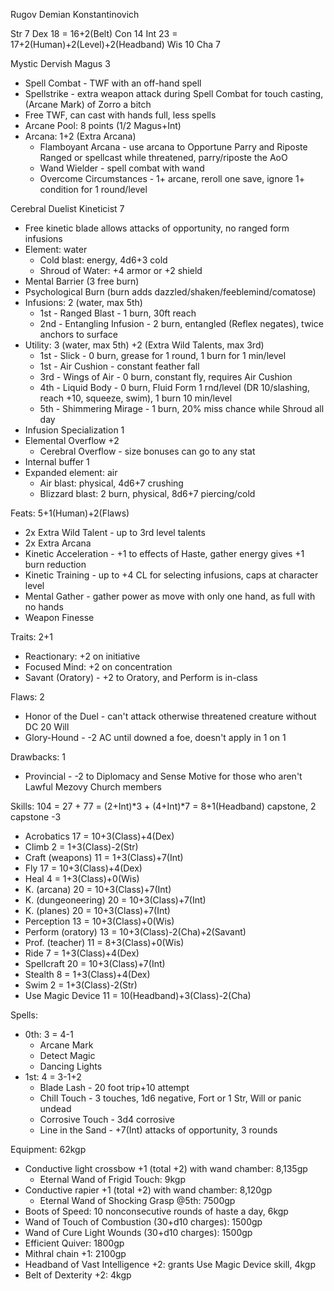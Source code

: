 Rugov Demian Konstantinovich

Str 7
Dex 18 = 16+2(Belt)
Con 14
Int 23 = 17+2(Human)+2(Level)+2(Headband)
Wis 10
Cha 7

Mystic Dervish Magus 3
- Spell Combat - TWF with an off-hand spell
- Spellstrike - extra weapon attack during Spell Combat for touch casting, (Arcane Mark) of Zorro a bitch
- Free TWF, can cast with hands full, less spells
- Arcane Pool: 8 points (1/2 Magus+Int)
- Arcana: 1+2 (Extra Arcana)
  - Flamboyant Arcana - use arcana to Opportune Parry and Riposte
    Ranged or spellcast while threatened, parry/riposte the AoO
  - Wand Wielder - spell combat with wand
  - Overcome Circumstances - 1+ arcane, reroll one save, ignore 1+ condition for 1 round/level

Cerebral Duelist Kineticist 7
- Free kinetic blade allows attacks of opportunity, no ranged form infusions
- Element: water
  - Cold blast: energy, 4d6+3 cold
  - Shroud of Water: +4 armor or +2 shield
- Mental Barrier (3 free burn)
- Psychological Burn (burn adds dazzled/shaken/feeblemind/comatose)
- Infusions: 2 (water, max 5th)
  - 1st - Ranged Blast - 1 burn, 30ft reach
  - 2nd - Entangling Infusion - 2 burn, entangled (Reflex negates), twice anchors to surface
- Utility: 3 (water, max 5th) +2 (Extra Wild Talents, max 3rd)
  - 1st - Slick - 0 burn, grease for 1 round, 1 burn for 1 min/level
  - 1st - Air Cushion - constant feather fall
  - 3rd - Wings of Air - 0 burn, constant fly, requires Air Cushion
  - 4th - Liquid Body - 0 burn, Fluid Form 1 rnd/level (DR 10/slashing, reach +10, squeeze, swim), 1 burn 10 min/level
  - 5th - Shimmering Mirage - 1 burn, 20% miss chance while Shroud all day
- Infusion Specialization 1
- Elemental Overflow +2
  - Cerebral Overflow - size bonuses can go to any stat
- Internal buffer 1
- Expanded element: air
  - Air blast: physical, 4d6+7 crushing
  - Blizzard blast: 2 burn, physical, 8d6+7 piercing/cold

Feats: 5+1(Human)+2(Flaws)
- 2x Extra Wild Talent - up to 3rd level talents
- 2x Extra Arcana
- Kinetic Acceleration - +1 to effects of Haste, gather energy gives +1 burn reduction
- Kinetic Training - up to +4 CL for selecting infusions, caps at character level
- Mental Gather - gather power as move with only one hand, as full with no hands
- Weapon Finesse

Traits: 2+1
- Reactionary: +2 on initiative
- Focused Mind: +2 on concentration
- Savant (Oratory) - +2 to Oratory, and Perform is in-class

Flaws: 2
- Honor of the Duel - can't attack otherwise threatened creature without DC 20 Will
- Glory-Hound - -2 AC until downed a foe, doesn't apply in 1 on 1

Drawbacks: 1
- Provincial - -2 to Diplomacy and Sense Motive for those who aren't Lawful Mezovy Church members

Skills: 104 = 27 + 77 = (2+Int)*3 + (4+Int)*7 = 8+1(Headband) capstone, 2 capstone -3
- Acrobatics          17 = 10+3(Class)+4(Dex)
- Climb                2 =  1+3(Class)-2(Str)
- Craft (weapons)     11 =  1+3(Class)+7(Int)
- Fly                 17 = 10+3(Class)+4(Dex)
- Heal                 4 =  1+3(Class)+0(Wis)
- K. (arcana)         20 = 10+3(Class)+7(Int)
- K. (dungeoneering)  20 = 10+3(Class)+7(Int)
- K. (planes)         20 = 10+3(Class)+7(Int)
- Perception          13 = 10+3(Class)+0(Wis)
- Perform (oratory)   13 = 10+3(Class)-2(Cha)+2(Savant)
- Prof. (teacher)     11 =  8+3(Class)+0(Wis)
- Ride                 7 =  1+3(Class)+4(Dex)
- Spellcraft          20 = 10+3(Class)+7(Int)
- Stealth              8 =  1+3(Class)+4(Dex)
- Swim                 2 =  1+3(Class)-2(Str)
- Use Magic Device    11 = 10(Headband)+3(Class)-2(Cha)

Spells:
- 0th: 3 = 4-1
  - Arcane Mark
  - Detect Magic
  - Dancing Lights
- 1st: 4 = 3-1+2
  - Blade Lash - 20 foot trip+10 attempt
  - Chill Touch - 3 touches, 1d6 negative, Fort or 1 Str, Will or panic undead
  - Corrosive Touch - 3d4 corrosive
  - Line in the Sand - +7(Int) attacks of opportunity, 3 rounds

Equipment: 62kgp
- Conductive light crossbow +1 (total +2) with wand chamber: 8,135gp
  - Eternal Wand of Frigid Touch: 9kgp
- Conductive rapier +1 (total +2) with wand chamber: 8,120gp
  - Eternal Wand of Shocking Grasp @5th: 7500gp
- Boots of Speed: 10 nonconsecutive rounds of haste a day, 6kgp
- Wand of Touch of Combustion (30+d10 charges): 1500gp
- Wand of Cure Light Wounds (30+d10 charges): 1500gp
- Efficient Quiver: 1800gp
- Mithral chain +1: 2100gp
- Headband of Vast Intelligence +2: grants Use Magic Device skill, 4kgp
- Belt of Dexterity +2: 4kgp
